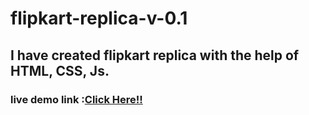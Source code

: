# flipkart-replica-v-0.1
## I have created flipkart replica with the help of HTML, CSS, Js.

### live demo link :[Click Here!!](https://prakash-tm.github.io/flipkart-replica-v-0.1/)
<!-- [website] : https://prakash-tm.github.io/flipkart-replica-v-0.1/ -->





<!-- ### Hi there, I'm Jesse - aka [codeSTACKr][website] 👋


- 🔭 I just launched my first course: [Become A VS Code SuperHero!][course]!


 [more videos...](https://youtube.com/codestackr)

[website]: https://codeSTACKr.com
[course]: http://vsCodeHero.com -->

